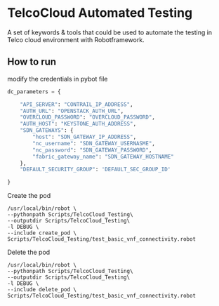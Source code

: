 # TelcoCloud Automated Testing
A set of keywords &amp; tools that could be used to automate the testing in Telco cloud environment with Robotframework.

## How to run
modify the credentials in pybot file
```python
dc_parameters = {

    "API_SERVER": "CONTRAIL_IP_ADDRESS",
    "AUTH_URL": "OPENSTACK_AUTH_URL",
    "OVERCLOUD_PASSWORD": "OVERCLOUD_PASSWORD",
    "AUTH_HOST": "KEYSTONE_AUTH_ADDRESS",
    "SDN_GATEWAYS": {
        "host": "SDN_GATEWAY_IP_ADDRESS",
        "nc_username": "SDN_GATEWAY_USERNASME",
        "nc_password": "SDN_GATEWAY_PASSWORD",
        "fabric_gateway_name": "SDN_GATEWAY_HOSTNAME"
    },
    "DEFAULT_SECURITY_GROUP": 'DEFAULT_SEC_GROUP_ID'

}
```
Create the pod
```shell
/usr/local/bin/robot \
--pythonpath Scripts/TelcoCloud_Testing\
--outputdir Scripts/TelcoCloud_Testing\
-l DEBUG \
--include create_pod \ 
Scripts/TelcoCloud_Testing/test_basic_vnf_connectivity.robot
```


Delete the pod
```shell
/usr/local/bin/robot \
--pythonpath Scripts/TelcoCloud_Testing\
--outputdir Scripts/TelcoCloud_Testing\
-l DEBUG \
--include delete_pod \ 
Scripts/TelcoCloud_Testing/test_basic_vnf_connectivity.robot
```
